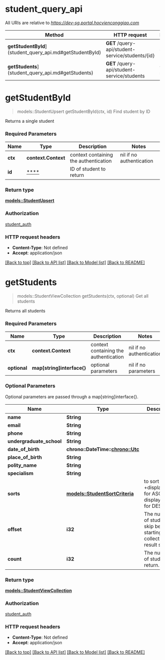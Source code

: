# student_query_api

All URIs are relative to *https://dev-sg.portal.hocvienconggiao.com*

Method | HTTP request | Description
------------- | ------------- | -------------
**getStudentById**](student_query_api.md#getStudentById) | **GET** /query-api/student-service/students/{id} | Find student by ID
**getStudents**](student_query_api.md#getStudents) | **GET** /query-api/student-service/students | Get all students


# **getStudentById**
> models::StudentUpsert getStudentById(ctx, id)
Find student by ID

Returns a single student

### Required Parameters

Name | Type | Description  | Notes
------------- | ------------- | ------------- | -------------
 **ctx** | **context.Context** | context containing the authentication | nil if no authentication
  **id** | [****](.md)| ID of student to return | 

### Return type

[**models::StudentUpsert**](StudentUpsert.md)

### Authorization

[student_auth](../README.md#student_auth)

### HTTP request headers

 - **Content-Type**: Not defined
 - **Accept**: application/json

[[Back to top]](#) [[Back to API list]](../README.md#documentation-for-api-endpoints) [[Back to Model list]](../README.md#documentation-for-models) [[Back to README]](../README.md)

# **getStudents**
> models::StudentViewCollection getStudents(ctx, optional)
Get all students

Returns all students

### Required Parameters

Name | Type | Description  | Notes
------------- | ------------- | ------------- | -------------
 **ctx** | **context.Context** | context containing the authentication | nil if no authentication
 **optional** | **map[string]interface{}** | optional parameters | nil if no parameters

### Optional Parameters
Optional parameters are passed through a map[string]interface{}.

Name | Type | Description  | Notes
------------- | ------------- | ------------- | -------------
 **name** | **String**|  | 
 **email** | **String**|  | 
 **phone** | **String**|  | 
 **undergraduate_school** | **String**|  | 
 **date_of_birth** | **chrono::DateTime::<chrono::Utc>**|  | 
 **place_of_birth** | **String**|  | 
 **polity_name** | **String**|  | 
 **specialism** | **String**|  | 
 **sorts** | [**models::StudentSortCriteria**](models::StudentSortCriteria.md)| to sort +displayName for ASC and -displayName for DESC | 
 **offset** | **i32**| The number of students to skip before starting to collect the result set. | 
 **count** | **i32**| The number of students to return. | [default to 20]

### Return type

[**models::StudentViewCollection**](StudentViewCollection.md)

### Authorization

[student_auth](../README.md#student_auth)

### HTTP request headers

 - **Content-Type**: Not defined
 - **Accept**: application/json

[[Back to top]](#) [[Back to API list]](../README.md#documentation-for-api-endpoints) [[Back to Model list]](../README.md#documentation-for-models) [[Back to README]](../README.md)

